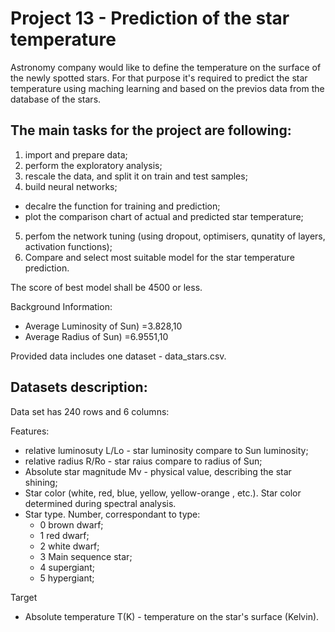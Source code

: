 # Project 13 - Prediction of the star temperature

Astronomy company would like to define the temperature on the surface of the newly spotted stars. For that purpose it's required to predict the star temperature using maching learning and based on the previos data from the database of the stars.

## The main tasks for the project are following:
1) import and prepare data;
2) perform the exploratory analysis;
3) rescale the data, and split it on train and test samples;
4) build neural networks;
- decalre the function for training and prediction;
- plot the comparison chart of actual and predicted star temperature;
5) perfom the network tuning (using dropout, optimisers, qunatity of layers, activation functions);
6) Compare and select most suitable model for the star temperature prediction.

The score of best model shall be 4500 or less.

Background Information:
- Average Luminosity of Sun) =3.828,10 
- Average Radius of Sun)  =6.9551,10 

Provided data includes one dataset - data_stars.csv.

## Datasets description: 

Data set has 240 rows and 6 columns:

Features:
- relative luminosuty L/Lo  - star luminosity compare to Sun luminosity;
- relative radius R/Ro - star raius compare to radius of Sun;
- Absolute star magnitude Mv - physical value, describing the star shining;
- Star color (white, red, blue, yellow, yellow-orange , etc.). Star color determined during spectral analysis.
- Star type. Number, correspondant to type:
    - 0 brown dwarf;
    - 1 red dwarf;
    - 2 white dwarf;
    - 3 Main sequence star;    
    - 4 supergiant;    
    - 5 hypergiant;

Target
- Absolute temperature T(K) - temperature on the star's surface (Kelvin).